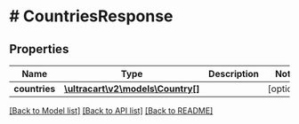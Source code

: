 # # CountriesResponse

## Properties

Name | Type | Description | Notes
------------ | ------------- | ------------- | -------------
**countries** | [**\ultracart\v2\models\Country[]**](Country.md) |  | [optional]

[[Back to Model list]](../../README.md#models) [[Back to API list]](../../README.md#endpoints) [[Back to README]](../../README.md)
